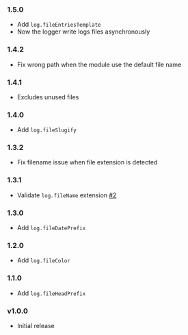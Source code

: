 ### 1.5.0

* Add `log.fileEntriesTemplate`
* Now the logger write logs files asynchronously

### 1.4.2

* Fix wrong path when the module use the default file name

### 1.4.1

* Excludes unused files

### 1.4.0

* Add `log.fileSlugify`

### 1.3.2

* Fix filename issue when file extension is detected

### 1.3.1

* Validate `log.fileName` extension [#2](https://github.com/antoine-pous/npmlogger/issues/2)

### 1.3.0

* Add `log.fileDatePrefix`

### 1.2.0

* Add `log.fileColor`

### 1.1.0

* Add `log.fileHeadPrefix`

### v1.0.0

* Initial release
